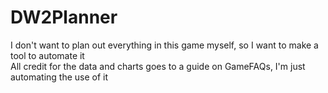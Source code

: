 # DW2Planner
I don't want to plan out everything in this game myself, so I want to make a tool to automate it</br>
All credit for the data and charts goes to a guide on GameFAQs, I'm just automating the use of it
